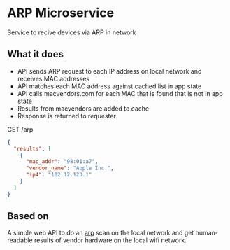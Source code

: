 # ARP Microservice
Service to recive devices via ARP in network 

## What it does
* API sends ARP request to each IP address on local network and receives MAC addresses
* API matches each MAC address against cached list in app state
* API calls macvendors.com for each MAC that is found that is not in app state
* Results from macvendors are added to cache
* Response is returned to requester

GET /arp
```json
{
  "results": [
    {
      "mac_addr": "98:01:a7",
      "vendor_name": "Apple Inc.",
      "ip4": "102.12.123.1"
    }
  ]
}
```

## Based on
A simple web API to do an [arp](https://en.wikipedia.org/wiki/Address_Resolution_Protocol) scan on the local network and get human-readable results of vendor hardware on the local wifi network.
